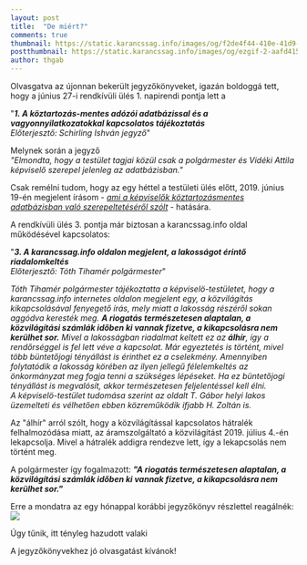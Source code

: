 ```yaml
---
layout: post
title:  "De miért?"
comments: true
thumbnail: https://static.karancssag.info/images/og/f2de4f44-410e-41d9-98ce-0645b108d1b2.jpg
postthumbnail: https://static.karancssag.info/images/og/ezgif-2-aafd415bd117.gif
author: thgab
---
```


Olvasgatva az újonnan bekerült jegyzőkönyveket, igazán boldoggá tett, hogy a június 27-i rendkívüli ülés 1. napirendi pontja lett a
<!--more-->

"***1. A köztartozás-mentes adózói adatbázissal és a vagyonnyilatkozatokkal kapcsolatos tájékoztatás**  
Előterjesztő: Schirling Ishván jegyző*"

Melynek során a jegyző  
*"Elmondta, hogy a testület tagjai közül csak a polgármester és Vidéki Attila képviselő szerepel jelenleg az adatbázisban."*

Csak remélni tudom, hogy az egy héttel a testületi ülés előtt, 2019. június 19-én megjelent írásom - *[ami a képviselők köztartozásmentes adatbázisban való szerepeltetéséről szólt](https://karancssag.info/2019/06/19/koma.html)* - hatására.

A rendkívüli ülés 3. pontja már biztosan a karancssag.info oldal működésével kapcsolatos:

"***3. A karancssag.info oldalon megjelent, a lakosságot érintő riadalomkeltés**  
Előterjesztő: Tóth Tihamér polgármester*"

*Tóth Tihamér polgármester tájékoztatta a képviselö-testületet, hogy a karancssag.info internetes oldalon megjelent egy, a közvilágítás kikapcsolásával fenyegető írás, mely miatt a lakosság részéről sokan
aggódva keresték meg. **A riogatás természetesen alaptalan, a közvilágítási számlák időben ki vannak fizetve, a kikapcsolásra nem kerülhet sor.** Mivel a lakosságban riadalmat keltett ez az **álhír**, így a rendőrséggel is fel lett véve a kapcsolat. Már egyeztetés is történt, mivel több büntetőjogi tényállást is érinthet ez a cselekmény. Amennyiben folytatódik a lakosság körében az ilyen jellegű félelemkeltés az önkormányzat meg fogja tenni a szükséges lépéseket. Ha ez büntetőjogi tényállást is megvalósít, akkor természetesen feljelentéssel kell élni.  
A képviselö-testület tudomása szerint az oldalt T. Gábor helyi lakos üzemelteti és vélhetően ebben közreműködik ifjabb H. Zoltán is.*

Az "álhír" arról szólt, hogy a közvilágítással kapcsolatos hátralék felhalmozódása miatt, az áramszolgáltató a közvilágítást 2019. július 4.-én lekapcsolja.
Mivel a hátralék addigra rendezve lett, így a lekapcsolás nem történt meg.

A polgármester így fogalmazott:
***"A riogatás természetesen alaptalan, a közvilágítási számlák időben ki vannak fizetve, a kikapcsolásra nem kerülhet sor."***

Erre a mondatra az egy hónappal korábbi jegyzőkönyv részlettel reagálnék:
 ![](https://static.karancssag.info/images/doc/szt20190528.jpg)

Úgy tűnik, itt tényleg hazudott valaki


A jegyzőkönyvekhez jó olvasgatást kívánok!

